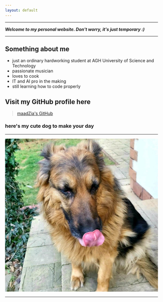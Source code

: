 ```yaml
---
layout: default
---
```


***

___Welcome to my personal website.  Don't worry, it's just temporary   :)___

***

## **Something about me**

* just an ordinary hardworking student at AGH University of Science and Technology
* passionate musician
* loves to cook
* IT and AI pro in the making
* still learning how to code properly

## **Visit my GitHub profile here**

> [maadZia's GitHub](https://github.com/maadZia)

### here's my cute dog to make your day

***

![](docs/assets/dog.jpg)

***
